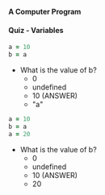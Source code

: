 **A Computer Program**



#### Quiz - Variables

```ruby
a = 10
b = a
```

* What is the value of b?
  * 0
  * undefined
  * 10 (ANSWER)
  * "a"

```ruby
a = 10
b = a
a = 20
```

* What is the value of b?
  * 0
  * undefined
  * 10 (ANSWER)
  * 20
